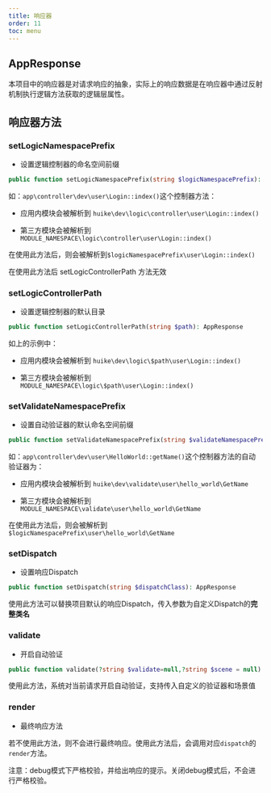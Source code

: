 ```yaml
---
title: 响应器
order: 11
toc: menu
---
```


## AppResponse

本项目中的响应器是对请求响应的抽象，实际上的响应数据是在响应器中通过反射机制执行逻辑方法获取的逻辑层属性。

## 响应器方法

### setLogicNamespacePrefix

+ 设置逻辑控制器的命名空间前缀

```php
public function setLogicNamespacePrefix(string $logicNamespacePrefix): AppResponse
```

如：`app\controller\dev\user\Login::index()`这个控制器方法：

+ 应用内模块会被解析到 `huike\dev\logic\controller\user\Login::index()`

+ 第三方模块会被解析到 `MODULE_NAMESPACE\logic\controller\user\Login::index()`

在使用此方法后，则会被解析到`$logicNamespacePrefix\user\Login::index()`

<Alert type="error">
在使用此方法后 setLogicControllerPath 方法无效
</Alert>

### setLogicControllerPath

+ 设置逻辑控制器的默认目录

```php
public function setLogicControllerPath(string $path): AppResponse
```
如上的示例中：

+ 应用内模块会被解析到 `huike\dev\logic\$path\user\Login::index()`

+ 第三方模块会被解析到 `MODULE_NAMESPACE\logic\$path\user\Login::index()`

### setValidateNamespacePrefix

+ 设置自动验证器的默认命名空间前缀

```php
public function setValidateNamespacePrefix(string $validateNamespacePrefix): AppResponse
```

如：`app\controller\dev\user\HelloWorld::getName()`这个控制器方法的自动验证器为：

+ 应用内模块会被解析到 `huike\dev\validate\user\hello_world\GetName`

+ 第三方模块会被解析到 `MODULE_NAMESPACE\validate\user\hello_world\GetName`

在使用此方法后，则会被解析到`$logicNamespacePrefix\user\hello_world\GetName`

### setDispatch

+ 设置响应Dispatch

```php
public function setDispatch(string $dispatchClass): AppResponse
```

使用此方法可以替换项目默认的响应Dispatch，传入参数为自定义Dispatch的**完整类名**

### validate

+ 开启自动验证

```php
public function validate(?string $validate=null,?string $scene = null): AppResponse
```

使用此方法，系统对当前请求开启自动验证，支持传入自定义的验证器和场景值

### render

+ 最终响应方法

若不使用此方法，则不会进行最终响应。使用此方法后，会调用对应`dispatch`的`render`方法。

<Alert type="error">
注意：debug模式下严格校验，并给出响应的提示。关闭debug模式后，不会进行严格校验。
</Alert>


